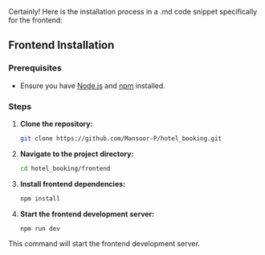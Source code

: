 Certainly! Here is the installation process in a .md code snippet specifically for the frontend:

## Frontend Installation

### Prerequisites

- Ensure you have [Node.js](https://nodejs.org/) and [npm](https://www.npmjs.com/) installed.

### Steps

1. **Clone the repository:**

   ```bash
   git clone https://github.com/Mansoor-P/hotel_booking.git
   ```

2. **Navigate to the project directory:**

   ```bash
   cd hotel_booking/frontend
   ```

3. **Install frontend dependencies:**

   ```bash
   npm install
   ```

4. **Start the frontend development server:**
   ```bash
   npm run dev
   ```

This command will start the frontend development server.
